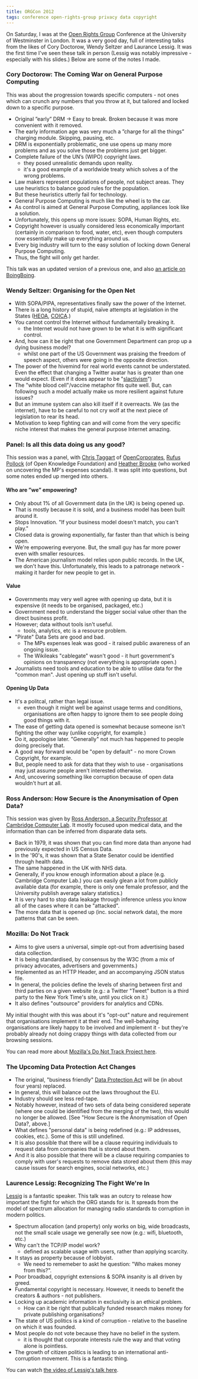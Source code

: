 ```yaml
---
title: ORGCon 2012
tags: conference open-rights-group privacy data copyright
---
```


On Saturday, I was at the [Open Rights Group](http://www.openrightsgroup.org/) Conference at the University of Westminster in London. It was a very good day, full of interesting talks from the likes of Cory Doctorow, Wendy Seltzer and Laurance Lessig. It was the first time I've seen these talk in person (Lessig was notably impressive - especially with his slides.) Below are some of the notes I made.

### Cory Doctorow: The Coming War on General Purpose Computing

This was about the progression towards specific computers - not ones which can crunch any numbers that you throw at it, but tailored and locked down to a specific purpose. 

* Original ”early” DRM -> Easy to break. Broken because it was more convenient with it removed.
* The early information age was very much a ”charge for all the things” charging module. Skipping, pausing, etc.
* DRM is exponentially problematic, one use opens up many more problems and as you solve those the problems just get bigger. 
* Complete failure of the UN’s (WIPO) copyright laws. 
	- they posed unrealistic demands upon reality. 
	- it's a good example of a worldwide treaty which solves a  of the wrong problems. 
* Law makers represent populations of people, not subject areas. They use heuristics to balance good rules for the population. 
* But these heuristics utterly fail for technology. 
* General Purpose Computing is much like the wheel is to the car. 
* As control is aimed at General Purpose Computing, appliances look like a solution. 
* Unfortunately, this opens up more issues: SOPA, Human Rights, etc.
* Copyright however is usually considered less economically important (certainly in comparison to food, water, etc), even though computers now essentially make up everything around us. 
* Every big industry will turn to the easy solution of locking down General Purpose Computing. 
* Thus, the fight will only get harder. 

This talk was an updated version of a previous one, and also [an article on BoingBoing](http://boingboing.net/2012/01/10/lockdown.html). 

### Wendy Seltzer: Organising for the Open Net

* With SOPA/PIPA, representatives finally saw the power of the Internet.
* There is a long history of stupid, naïve attempts at legislation in the States ([HEOA](http://en.wikipedia.org/wiki/Higher_Education_Opportunity_Act#2008_reauthorization), [COICA](http://en.wikipedia.org/wiki/Combating_Online_Infringement_and_Counterfeits_Act).)
* You cannot control the Internet without fundamentally breaking it.
	- the Internet would not have grown to be what it is with significant control. 
* And, how can it be right that one Government Department can prop up a dying business model?
	- whilst one part of the US Government was praising the freedom of speech aspect, others were going in the opposite direction.
* The power of the hivemind for real world events cannot be understated. Even the effect that changing a Twitter avatar has is greater than one would expect. (Even if it does appear to be "[slactivism](http://en.wikipedia.org/wiki/Slacktivism)")
* The "white blood cell"/vaccine metaphor fits quite well. But, can following such a model actually make us more resilient against future issues?
* But an immune system can also kill itself if it overreacts. We (as the internet), have to be careful to not cry wolf at the next piece of legislation to rear its head. 
* Motivation to keep fighting can and will come from the very specific niche interest that makes the general purpose Internet amazing. 

### Panel: Is all this data doing us any good?

This session was a panel, with [Chris Taggart](https://twitter.com/#!/CountCulture) of [OpenCorporates](http://OpenCorporates.com/), [Rufus Pollock](http://rufuspollock.org/) (of Open Knowledge Foundation) and [Heather Brooke](http://heatherbrooke.org/) (who worked on uncovering the MP's expenses scandal). It was split into questions, but some notes ended up merged into others. 

#### Who are ”we” empowering?

* Only about 1% of all Government data (in the UK) is being opened up. 
* That is mostly because it is sold, and a business model has been built around it. 
* Stops Innovation. "If your business model doesn't match, you can't play."
* Closed data is growing exponentially, far faster than that which is being open.
* We're empowering everyone. But, the small guy has far more power even with smaller resources.
* The American journalism model relies upon public records. In the UK, we don't have this. Unfortunately, this leads to a patronage network - making it harder for new people to get in.

#### Value

* Governments may very well agree with opening up data, but it is expensive (it needs to be organised, packaged, etc.)
* Government need to understand the bigger social value other than the direct business profit.
* However; data without tools isn't useful.
	- tools, analytics, etc is a resource problem.
* "Pirate" Data Sets are good and bad.
	- The MPs expenses leak was good - it raised public awareness of an ongoing issue.
	- The Wikileaks "cablegate" wasn't good - it hurt government's opinions on transparency (not everything is appropriate open.)
* Journalists need tools and education to be able to utilise data for the "common man". Just opening up stuff isn't useful.

#### Opening Up Data

* It's a politcal, rather than legal issue.
	- even though it might well be against usage terms and conditions, organisations are often happy to ignore them to see people doing good things with it.
* The ease of getting data opened is somewhat because someone isn't fighting the other way (unlike copyright, for example.)
* Do it, appologise later. "Generally" not much has happened to people doing precisely that.
* A good way forward would be "open by default" - no more Crown Copyright, for example.
* But, people need to ask for data that they wish to use - organisations may just assume people aren't interested otherwise.
* And, uncovering something like corruption because of open data wouldn't hurt at all.

### Ross Anderson: How Secure is the Anonymisation of Open Data?

This session was given by [Ross Anderson, a Security Professor at Cambridge Computer Lab](http://www.cl.cam.ac.uk/~rja14/). It mostly focused upon medical data, and the information than can be inferred from disparate data sets.

* Back in 1979, it was shown that you can find more data than anyone had previously expected in US Census Data.
* In the '90's, it was shown that a State Senator could be identified through health data.
* The same happened in the UK with NHS data.
* Generally, if you know enough information about a place (e.g. Cambridge Computer Lab.) you can easily glean a lot from publicly available data (for example, there is only one female professor, and the University publish average salary statistics.)
* It is very hard to stop data leakage through inference unless you know all of the cases where it can be "attacked".
* The more data that is opened up (inc. social network data), the more patterns that can be seen.

### Mozilla: Do Not Track

* Aims to give users a universal, simple opt-out from advertising based data collection.
* It is being standardised, by consensus by the W3C (from a mix of privacy advocates, advertisers and governments.)
* Implemented as an HTTP Header, and an accompanying JSON status file.
* In general, the policies define the levels of sharing between first and third parties on a given website (e.g.: a Twitter "Tweet" button is a third party to the New York Time's site, until you click on it.)
* It also defines "outsource" providers for analytics and CDNs.

My initial thought with this was about it's "opt-out" nature and requirement that organisations implement it at their end. The well-behaving organisations are likely happy to be involved and implement it - but they're probably already not doing crappy things with data collected from our browsing sessions.

You can read more about [Mozilla's Do Not Track Project here](http://dnt.mozilla.org/).

### The Upcoming Data Protection Act Changes

* The original, "business friendly" [Data Protection Act](http://en.wikipedia.org/wiki/Data_Protection_Act_1998) will be (in about four years) replaced.
* In general, this will balance out the laws throughout the EU.
* Industry should see less red-tape.
* Notably however, instead of two sets of data being considered seperate (where one could be identified from the merging of the two), this would no longer be allowed. [See "How Secure is the Anonymisation of Open Data?, above.]
* What defines "personal data" is being redefined (e.g.: IP addresses, cookies, etc.). Some of this is still undefined.
* It is also possible that there will be a clause requiring individuals to request data from companies that is stored about them.
* And it is also possible that there will be a clause requiring companies to comply with user's requests to remove data stored about them (this may cause issues for search engines, social networks, etc.)

### Laurence Lessig: Recognizing The Fight We're In

[Lessig](http://www.lessig.org/) is a fantastic speaker. This talk was an outcry to release how important the fight for which the ORG stands for is. It spreads from the model of spectrum allocation for managing radio standards to corruption in modern politics.

* Spectrum allocation (and property) only works on big, wide broadcasts, not the small scale usage we generally see now (e.g.: wifi, bluetooth, etc.)
* Why can't the TCP/IP model work?
	- defined as scalable usage with users, rather than applying scarcity.
* It stays as property because of lobbyist.
	- We need to rememeber to askt he question: "Who makes money from this?".
* Poor broadbad, copyright extensions & SOPA insanity is all driven by greed.
* Fundamental copyright is necessary. However, it needs to benefit the creators & authors - not publishers.
* Locking up academic information in exclusivity is an ethical problem.
	- How can it be right that publically funded research makes money for private publishing organisations?
* The state of US politics is a kind of corruption - relative to the baseline on which it was founded.
* Most people do not vote because they have no belief in the system.
	- it is thought that corporate interests rule the way and that voting alone is pointless.
* The growth of citizen politics is leading to an international anti-corruption movement. This is a fantastic thing.

You can watch [the video of Lessig's talk here](https://vimeo.com/39188615).

